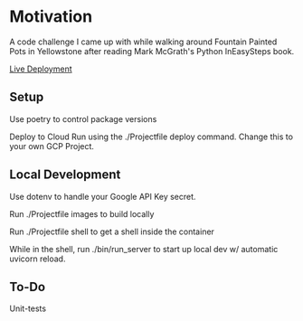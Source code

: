 # Motivation

A code challenge I came up with while walking around Fountain Painted Pots in Yellowstone after reading Mark McGrath's Python InEasySteps book.

[Live Deployment](https://img-locator-jswu2gydnq-uc.a.run.app/)

## Setup

Use poetry to control package versions

Deploy to Cloud Run using the ./Projectfile deploy command. Change this to your own GCP Project.

## Local Development

Use dotenv to handle your Google API Key secret.

Run ./Projectfile images to build locally

Run ./Projectfile shell to get a shell inside the container

While in the shell, run ./bin/run_server to start up local dev w/ automatic uvicorn reload.

## To-Do

Unit-tests
